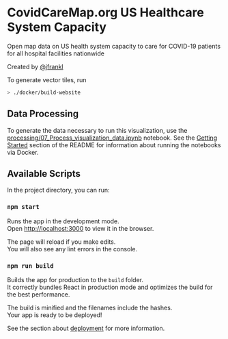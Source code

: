 # CovidCareMap.org US Healthcare System Capacity

Open map data on US health system capacity to care for COVID-19 patients for all hospital facilities nationwide

Created by [@jfrankl](https://github.com/jfrankl)

To generate vector tiles, run

```bash
> ./docker/build-website
```

## Data Processing

To generate the data necessary to run this visualization, use the [processing/07_Process_visualization_data.ipynb](../../notebooks/processing/07_Process_visualization_data.ipynb) notebook. See the [Getting Started](../../README.md#getting-started) section of the README for information about running the notebooks via Docker.

## Available Scripts

In the project directory, you can run:

### `npm start`

Runs the app in the development mode.<br />
Open [http://localhost:3000](http://localhost:3000) to view it in the browser.

The page will reload if you make edits.<br />
You will also see any lint errors in the console.

### `npm run build`

Builds the app for production to the `build` folder.<br />
It correctly bundles React in production mode and optimizes the build for the best performance.

The build is minified and the filenames include the hashes.<br />
Your app is ready to be deployed!

See the section about [deployment](https://facebook.github.io/create-react-app/docs/deployment) for more information.

